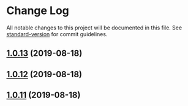 # Change Log

All notable changes to this project will be documented in this file. See [standard-version](https://github.com/conventional-changelog/standard-version) for commit guidelines.

<a name="1.0.13"></a>
## [1.0.13](https://github.com/eightfeet/rmc-pull-updown-to-refresh/compare/v1.0.4...v1.0.13) (2019-08-18)



<a name="1.0.12"></a>
## [1.0.12](https://github.com/eightfeet/rmc-pull-updown-to-refresh/compare/v1.0.4...v1.0.12) (2019-08-18)



<a name="1.0.11"></a>
## [1.0.11](https://github.com/eightfeet/rmc-pull-updown-to-refresh/compare/v1.0.4...v1.0.11) (2019-08-18)
